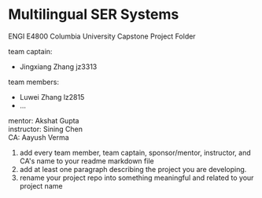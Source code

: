 # Multilingual SER Systems
ENGI E4800 Columbia University Capstone Project Folder

team captain: 
* Jingxiang Zhang jz3313

team members:
* Luwei Zhang lz2815
* ...

mentor: Akshat Gupta <br>
instructor: Sining Chen <br>
CA: Aayush Verma<br>



1) add every team member, team captain, sponsor/mentor, instructor, and CA's name to your readme markdown file 
2) add at least one paragraph describing the project you are developing. 
3) rename your project repo into something meaningful and related to your project name 
